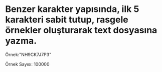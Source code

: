 # Benzer karakter yapısında, ilk 5 karakteri sabit tutup, rasgele  örnekler oluşturarak text dosyasına yazma.

Örnek:"NH9CK7J7P3"

Örnek Sayısı: 100000
